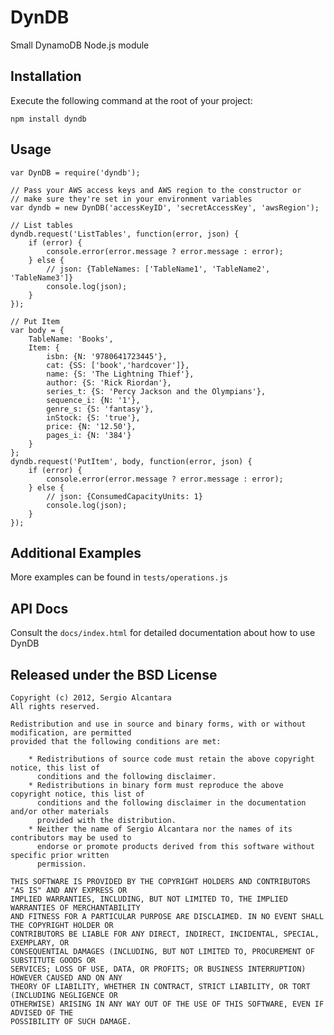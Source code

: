 DynDB
=====

Small DynamoDB Node.js module

Installation
------------

Execute the following command at the root of your project:

	npm install dyndb

Usage
-----

	var DynDB = require('dyndb');

	// Pass your AWS access keys and AWS region to the constructor or
	// make sure they're set in your environment variables
	var dyndb = new DynDB('accessKeyID', 'secretAccessKey', 'awsRegion');

	// List tables
	dyndb.request('ListTables', function(error, json) {
		if (error) {
			console.error(error.message ? error.message : error);
		} else {
			// json: {TableNames: ['TableName1', 'TableName2', 'TableName3']}
			console.log(json);
		}
	});

	// Put Item
	var body = {
		TableName: 'Books',
		Item: {
			isbn: {N: '9780641723445'},
			cat: {SS: ['book','hardcover']},
			name: {S: 'The Lightning Thief'},
			author: {S: 'Rick Riordan'},
			series_t: {S: 'Percy Jackson and the Olympians'},
			sequence_i: {N: '1'},
			genre_s: {S: 'fantasy'},
			inStock: {S: 'true'},
			price: {N: '12.50'},
			pages_i: {N: '384'}
		}
	};
	dyndb.request('PutItem', body, function(error, json) {
		if (error) {
			console.error(error.message ? error.message : error);
		} else {
			// json: {ConsumedCapacityUnits: 1}
			console.log(json);
		}
	});

Additional Examples
-------------------

More examples can be found in `tests/operations.js`

API Docs
--------

Consult the `docs/index.html` for detailed documentation about how to use DynDB

Released under the BSD License
----------------------------------

	Copyright (c) 2012, Sergio Alcantara
	All rights reserved.

	Redistribution and use in source and binary forms, with or without modification, are permitted
	provided that the following conditions are met:

		* Redistributions of source code must retain the above copyright notice, this list of
		  conditions and the following disclaimer.
		* Redistributions in binary form must reproduce the above copyright notice, this list of
		  conditions and the following disclaimer in the documentation and/or other materials
		  provided with the distribution.
		* Neither the name of Sergio Alcantara nor the names of its contributors may be used to
		  endorse or promote products derived from this software without specific prior written
		  permission.

	THIS SOFTWARE IS PROVIDED BY THE COPYRIGHT HOLDERS AND CONTRIBUTORS "AS IS" AND ANY EXPRESS OR
	IMPLIED WARRANTIES, INCLUDING, BUT NOT LIMITED TO, THE IMPLIED WARRANTIES OF MERCHANTABILITY
	AND FITNESS FOR A PARTICULAR PURPOSE ARE DISCLAIMED. IN NO EVENT SHALL THE COPYRIGHT HOLDER OR
	CONTRIBUTORS BE LIABLE FOR ANY DIRECT, INDIRECT, INCIDENTAL, SPECIAL, EXEMPLARY, OR
	CONSEQUENTIAL DAMAGES (INCLUDING, BUT NOT LIMITED TO, PROCUREMENT OF SUBSTITUTE GOODS OR
	SERVICES; LOSS OF USE, DATA, OR PROFITS; OR BUSINESS INTERRUPTION) HOWEVER CAUSED AND ON ANY
	THEORY OF LIABILITY, WHETHER IN CONTRACT, STRICT LIABILITY, OR TORT (INCLUDING NEGLIGENCE OR
	OTHERWISE) ARISING IN ANY WAY OUT OF THE USE OF THIS SOFTWARE, EVEN IF ADVISED OF THE
	POSSIBILITY OF SUCH DAMAGE.